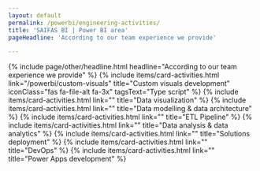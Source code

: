 ```yaml
---
layout: default
permalink: /powerbi/engineering-activities/
title: 'SAIFAS BI | Power BI area'
pageHeadline: 'According to our team experience we provide'

---
```

{% include page/other/headline.html headline="According to our team experience we provide" %}
{% include items/card-activities.html 
  link="/powerbi/custom-visuals" 
  title="Custom visuals development" 
  iconClass="fas fa-file-alt fa-3x" 
  tagsText="Type script" 
%}
{% include items/card-activities.html link="" title="Data visualization" %}
{% include items/card-activities.html link="" title="Data modelling & data architecture" %}
{% include items/card-activities.html link="" title="ETL Pipeline" %}
{% include items/card-activities.html link="" title="Data analysis & data analytics" %}
{% include items/card-activities.html link="" title="Solutions deployment" %}
{% include items/card-activities.html link="" title="DevOps" %}
{% include items/card-activities.html link="" title="Power Apps development" %}